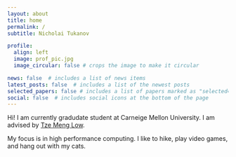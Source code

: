 ```yaml
---
layout: about
title: home
permalink: /
subtitle: Nicholai Tukanov

profile:
  align: left
  image: prof_pic.jpg
  image_circular: false # crops the image to make it circular

news: false  # includes a list of news items
latest_posts: false  # includes a list of the newest posts
selected_papers: false # includes a list of papers marked as "selected={true}"
social: false  # includes social icons at the bottom of the page
---
```


Hi! I am currently gradudate student at Carneige Mellon University. I am advised by [Tze Meng Low](http://users.ece.cmu.edu/~lowt/).

My focus is in high performance computing. I like to hike, play video games, and hang out with my cats.
